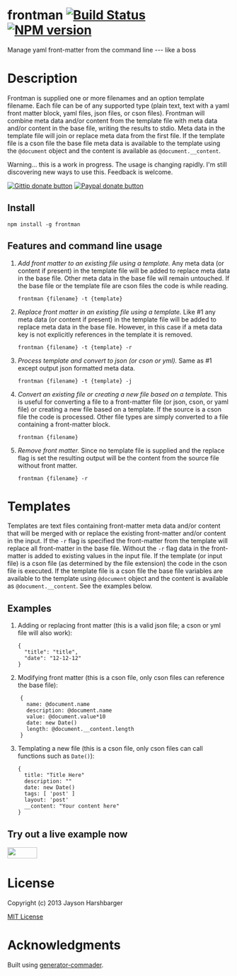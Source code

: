 frontman [![Build Status](https://secure.travis-ci.org/Hypercubed/frontman.png?branch=master)](https://travis-ci.org/Hypercubed/frontman) [![NPM version](https://badge.fury.io/js/frontman.png)](http://badge.fury.io/js/frontman)
=============

Manage yaml front-matter from the command line --- like a boss
# Description

Frontman is supplied one or more filenames and an option template filename.  Each file can be of any supported type (plain text, text with a yaml front matter block, yaml files, json files, or cson files).  Frontman will combine meta data and/or content from the template file with meta data and/or content in the base file, writing the results to stdio.  Meta data in the template file will join or replace meta data from the first file.  If the template file is a cson file the base file meta data is available to the template using the `@document` object and the content is available as `@document.__content`.

Warning... this is a work in progress.  The usage is changing rapidly.  I'm still discovering new ways to use this.  Feedback is welcome.

[![Gittip donate button](http://badgr.co/gittip/hypercubed.png)](https://www.gittip.com/hypercubed/ "Donate weekly to this project using Gittip")
[![Paypal donate button](http://badgr.co/paypal/donate.png?bg=%23feb13d)](https://www.paypal.com/cgi-bin/webscr?cmd=_s-xclick&hosted_button_id=X7KYR6T9U2NHC "One time donation to this project using Paypal")

## Install

`npm install -g frontman`

## Features and command line usage

1. *Add front matter to an existing file using a template.*  Any meta data (or content if present) in the template file will be added to replace meta data in the base file.  Other meta data in the base file will remain untouched.  If the base file or the template file are cson files the code is while reading.

    `frontman {filename} -t {template}`
    
2. *Replace front matter in an existing file using a template.*  Like #1 any meta data (or content if present) in the template file will be added to replace meta data in the base file.  However, in this case if a meta data key is not explicitly references in the template it is removed.

    `frontman {filename} -t {template} -r`

3. *Process template and convert to json (or cson or yml).*  Same as #1 except output json formatted meta data.

    `frontman {filename} -t {template} -j`

4. *Convert an existing file or creating a new file based on a template.*  This is useful for converting a file to a front-matter file (or json, cson, or yaml file) or creating a new file based on a template.  If the source is a cson file the code is processed.  Other file types are simply converted to a file containing a front-matter block.

    `frontman {filename}`

5. *Remove front matter.*  Since no template file is supplied and the replace flag is set the resulting output will be the content from the source file without front matter.

    `frontman {filename} -r`

# Templates

Templates are text files containing front-matter meta data and/or content that will be merged with or replace the existing front-matter and/or content in the input.  If the `-r` flag is specified the front-matter from the template will replace all front-matter in the base file.  Without the `-r` flag data in the front-matter is added to existing values in the input file.  If the template (or input file) is a cson file (as determined by the file extension) the code in the cson file is executed.  If the template file is a cson file the base file variables are available to the template using `@document` object and the content is available as `@document.__content`.  See the examples below.

## Examples

1. Adding or replacing front matter (this is a valid json file; a cson or yml file will also work):

    ```
    {
      "title": "title",
      "date": "12-12-12"
    }
    ```
    
2. Modifying front matter (this is a cson file, only cson files can reference the base file):

```
    {
      name: @document.name
      description: @document.name
      value: @document.value*10
      date: new Date()
      length: @document.__content.length
    }
```

3. Templating a new file (this is a cson file, only cson files can call functions such as `Date()`):

    ```
    {
      title: "Title Here"
      description: ""
      date: new Date()
      tags: [ 'post' ]
      layout: 'post'
      __content: "Your content here"
    }
    ```

## Try out a live example now

<a href="https://runnable.com/UfNdIppQJxBgAAKk/using-hypercubed-frontman" target="_blank"><img src="https://runnable.com/external/styles/assets/runnablebtn.png" style="width:67px;height:25px;"></a>
# License

Copyright (c) 2013 Jayson Harshbarger

[MIT License](http://en.wikipedia.org/wiki/MIT_License)

# Acknowledgments

Built using [generator-commader](https://github.com/Hypercubed/generator-commander).
